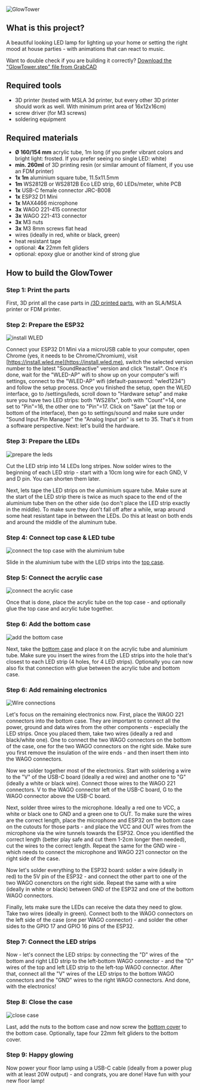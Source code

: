 ![GlowTower](readme/header.jpg)

## What is this project?

A beautiful looking LED lamp for lighting up your home or setting the right mood at house parties - with animations that can react to music.

Want to double check if you are building it correctly? [Download the "GlowTower.step" file from GrabCAD](https://grabcad.com/library/glowtower-1)

## Required tools

- 3D printer (tested with MSLA 3d printer, but every other 3D printer should work as well. With minimum print area of 16x12x16cm)
- screw driver (for M3 screws)
- soldering equipment

## Required materials

- **Ø 160/154 mm** acrylic tube, 1m long (if you prefer vibrant colors and bright light: frosted. If you prefer seeing no single LED: white)
- **min. 260ml** of 3D printing resin (or similar amount of filament, if you use an FDM printer)
- **1x 1m** aluminium square tube, 11.5x11.5mm
- **1m** WS2812B or WS2812B Eco LED strip, 60 LEDs/meter, white PCB
- **1x** USB-C female connector JRC-B008
- **1x** ESP32 D1 Mini
- **1x** MAX4466 microphone
- **3x** WAGO 221-415 connector
- **3x** WAGO 221-413 connector
- **3x** M3 nuts
- **3x** M3 8mm screws flat head
- wires (ideally in red, white or black, green)
- heat resistant tape
- optional: **4x** 22mm felt gliders
- optional: epoxy glue or another kind of strong glue

## How to build the GlowTower

### **Step 1:** Print the parts

First, 3D print all the case parts in [/3D printed parts](https://github.com/glowingkitty/GlowTower/tree/main/3D%20printed%20parts), with an SLA/MSLA printer or FDM printer.

### **Step 2:** Prepare the ESP32

![install WLED](readme/install_WLED.jpg)

Connect your ESP32 D1 Mini via a microUSB cable to your computer, open Chrome (yes, it needs to be Chrome/Chromium), visit [https://install.wled.me](https://install.wled.me), switch the selected version number to the latest "SoundReactive" version and click "Install". Once it's done, wait for the "WLED-AP" wifi to show up on your computer's wifi settings, connect to the "WLED-AP" wifi (default-password: "wled1234") and follow the setup process. Once you finished the setup, open the WLED interface, go to /settings/leds, scroll down to "Hardware setup" and make sure you have two LED strips: both "WS281x", both with "Count"=14, one set to "Pin"=16, the other one to "Pin"=17. Click on "Save" (at the top or bottom of the interface), then go to settings/sound and make sure under "Sound Input Pin Manager" the "Analog Input pin" is set to 35. That's it from a software perspective. Next: let's build the hardware.

### **Step 3:** Prepare the LEDs

![prepare the leds](readme/prepare_leds.gif)

Cut the LED strip into 14 LEDs long stripes. Now solder wires to the beginning of each LED strip - start with a 10cm long wire for each GND, V and D pin. You can shorten them later.

Next, lets tape the LED strips on the aluminium square tube. Make sure at the start of the LED strip there is twice as much space to the end of the aluminium tube then on the other side (so don't place the LED strip exactly in the middle). To make sure they don't fall off after a while, wrap around some heat resistant tape in between the LEDs. Do this at least on both ends and around the middle of the aluminum tube.

### **Step 4:** Connect top case & LED tube

![connect the top case with the aluminium tube](readme/connect_top_case_and_aluminium_tube.gif)

Slide in the aluminium tube with the LED strips into the [top case](https://github.com/glowingkitty/GlowTower/blob/main/3D%20printed%20parts/top%20case.stl).

### **Step 5:** Connect the acrylic case

![connect the acrylic case](readme/connect_acrylic_case.gif)

Once that is done, place the acrylic tube on the top case - and optionally glue the top case and acrylic tube together.

### **Step 6:** Add the bottom case

![add the bottom case](readme/add_bottom_case.gif)

Next, take the [bottom case](https://github.com/glowingkitty/GlowTower/blob/main/3D%20printed%20parts/bottom%20case.stl) and place it on the acrylic tube and aluminium tube. Make sure you insert the wires from the LED strips into the hole that's closest to each LED strip (4 holes, for 4 LED strips). Optionally you can now also fix that connection with glue between the acrylic tube and bottom case.

### **Step 6:** Add remaining electronics

![Wire connections](readme/wireconnections.jpg)

Let's focus on the remaining electronics now. First, place the WAGO 221 connectors into the bottom case. They are important to connect all the power, ground and data wires from the other components - especially the LED strips. Once you placed them, take two wires (ideally a red and black/white one). One to connect the two WAGO connectors on the bottom of the case, one for the two WAGO connectors on the right side. Make sure you first remove the insulation of the wire ends - and then insert them into the WAGO connectors.

Now we solder together most of the electronics. Start with soldering a wire to the "V" of the USB-C board (ideally a red wire) and another one to "G" (ideally a white or black wire). Connect those wires to the WAGO 221 connectors. V to the WAGO connector left of the USB-C board, G to the WAGO connector above the USB-C board.

Next, solder three wires to the microphone. Ideally a red one to VCC, a white or black one to GND and a green one to OUT. To make sure the wires are the correct length, place the microphone and ESP32 on the bottom case on the  cutouts for those parts - and place the VCC and OUT wires from the microphone via the wire tunnels towards the ESP32. Once you identified the correct length (better play safe and cut them 1-2cm longer then needed), cut the wires to the correct length. Repeat the same for the GND wire - which needs to connect the microphone and WAGO 221 connector on the right side of the case.

Now let's solder everything to the ESP32 board: solder a wire (ideally in red) to the 5V pin of the ESP32 - and connect the other part to one of the two WAGO conenctors on the right side. Repeat the same with a wire (ideally in white or black) between GND of the ESP32 and one of the bottom WAGO connectors.

Finally, lets make sure the LEDs can receive the data they need to glow. Take two wires (ideally in green). Connect both to the WAGO connectors on the left side of the case (one per WAGO connector) - and solder the other sides to the GPIO 17 and GPIO 16 pins of the ESP32.

### **Step 7:** Connect the LED strips

Now - let's connect the LED strips: by connecting the "D" wires of the bottom and right LED strip to the left-bottom WAGO connector - and the "D" wires of the top and left LED strip to the left-top WAGO connector. After that, connect all the "V" wires of the LED strips to the bottom WAGO connectors and the "GND" wires to the right WAGO connectors. And done, with the electronics!

### **Step 8:** Close the case

![close case](readme/close_case.gif)

Last, add the nuts to the bottom case and now screw the [bottom cover](https://github.com/glowingkitty/GlowTower/blob/main/3D%20printed%20parts/bottom%20cover.stl) to the bottom case. Optionally, tape four 22mm felt gliders to the bottom cover.

### **Step 9:** Happy glowing

Now power your floor lamp using a USB-C cable (ideally from a power plug with at least 20W output) - and congrats, you are done! Have fun with your new floor lamp!
